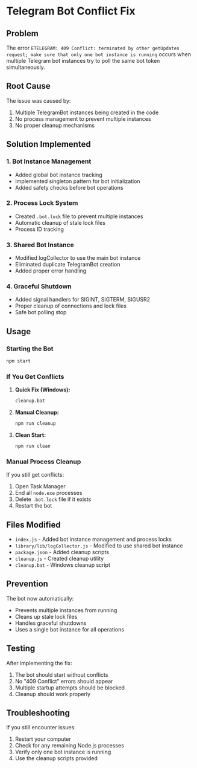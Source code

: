 # Telegram Bot Conflict Fix

## Problem
The error `ETELEGRAM: 409 Conflict: terminated by other getUpdates request; make sure that only one bot instance is running` occurs when multiple Telegram bot instances try to poll the same bot token simultaneously.

## Root Cause
The issue was caused by:
1. Multiple TelegramBot instances being created in the code
2. No process management to prevent multiple instances
3. No proper cleanup mechanisms

## Solution Implemented

### 1. Bot Instance Management
- Added global bot instance tracking
- Implemented singleton pattern for bot initialization
- Added safety checks before bot operations

### 2. Process Lock System
- Created `.bot.lock` file to prevent multiple instances
- Automatic cleanup of stale lock files
- Process ID tracking

### 3. Shared Bot Instance
- Modified logCollector to use the main bot instance
- Eliminated duplicate TelegramBot creation
- Added proper error handling

### 4. Graceful Shutdown
- Added signal handlers for SIGINT, SIGTERM, SIGUSR2
- Proper cleanup of connections and lock files
- Safe bot polling stop

## Usage

### Starting the Bot
```bash
npm start
```

### If You Get Conflicts
1. **Quick Fix (Windows):**
   ```bash
   cleanup.bat
   ```

2. **Manual Cleanup:**
   ```bash
   npm run cleanup
   ```

3. **Clean Start:**
   ```bash
   npm run clean
   ```

### Manual Process Cleanup
If you still get conflicts:
1. Open Task Manager
2. End all `node.exe` processes
3. Delete `.bot.lock` file if it exists
4. Restart the bot

## Files Modified
- `index.js` - Added bot instance management and process locks
- `library/lib/logCollector.js` - Modified to use shared bot instance
- `package.json` - Added cleanup scripts
- `cleanup.js` - Created cleanup utility
- `cleanup.bat` - Windows cleanup script

## Prevention
The bot now automatically:
- Prevents multiple instances from running
- Cleans up stale lock files
- Handles graceful shutdowns
- Uses a single bot instance for all operations

## Testing
After implementing the fix:
1. The bot should start without conflicts
2. No "409 Conflict" errors should appear
3. Multiple startup attempts should be blocked
4. Cleanup should work properly

## Troubleshooting
If you still encounter issues:
1. Restart your computer
2. Check for any remaining Node.js processes
3. Verify only one bot instance is running
4. Use the cleanup scripts provided
